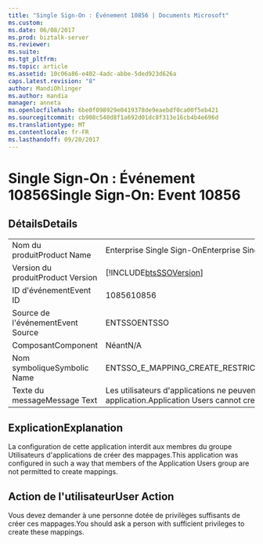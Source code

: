 ```yaml
---
title: "Single Sign-On : Événement 10856 | Documents Microsoft"
ms.custom: 
ms.date: 06/08/2017
ms.prod: biztalk-server
ms.reviewer: 
ms.suite: 
ms.tgt_pltfrm: 
ms.topic: article
ms.assetid: 10c06a86-e402-4adc-abbe-5ded923d626a
caps.latest.revision: "8"
author: MandiOhlinger
ms.author: mandia
manager: anneta
ms.openlocfilehash: 6be0f098929e0419378de9eaebdf0ca00f5eb421
ms.sourcegitcommit: cb908c540d8f1a692d01dc8f313e16cb4b4e696d
ms.translationtype: MT
ms.contentlocale: fr-FR
ms.lasthandoff: 09/20/2017
---
```

# <a name="single-sign-on-event-10856"></a><span data-ttu-id="61c17-102">Single Sign-On : Événement 10856</span><span class="sxs-lookup"><span data-stu-id="61c17-102">Single Sign-On: Event 10856</span></span>
## <a name="details"></a><span data-ttu-id="61c17-103">Détails</span><span class="sxs-lookup"><span data-stu-id="61c17-103">Details</span></span>  
  
|||  
|-|-|  
|<span data-ttu-id="61c17-104">Nom du produit</span><span class="sxs-lookup"><span data-stu-id="61c17-104">Product Name</span></span>|<span data-ttu-id="61c17-105">Enterprise Single Sign-On</span><span class="sxs-lookup"><span data-stu-id="61c17-105">Enterprise Single Sign-On</span></span>|  
|<span data-ttu-id="61c17-106">Version du produit</span><span class="sxs-lookup"><span data-stu-id="61c17-106">Product Version</span></span>|[!INCLUDE[btsSSOVersion](../includes/btsssoversion-md.md)]|  
|<span data-ttu-id="61c17-107">ID d'événement</span><span class="sxs-lookup"><span data-stu-id="61c17-107">Event ID</span></span>|<span data-ttu-id="61c17-108">10856</span><span class="sxs-lookup"><span data-stu-id="61c17-108">10856</span></span>|  
|<span data-ttu-id="61c17-109">Source de l'événement</span><span class="sxs-lookup"><span data-stu-id="61c17-109">Event Source</span></span>|<span data-ttu-id="61c17-110">ENTSSO</span><span class="sxs-lookup"><span data-stu-id="61c17-110">ENTSSO</span></span>|  
|<span data-ttu-id="61c17-111">Composant</span><span class="sxs-lookup"><span data-stu-id="61c17-111">Component</span></span>|<span data-ttu-id="61c17-112">Néant</span><span class="sxs-lookup"><span data-stu-id="61c17-112">N/A</span></span>|  
|<span data-ttu-id="61c17-113">Nom symbolique</span><span class="sxs-lookup"><span data-stu-id="61c17-113">Symbolic Name</span></span>|<span data-ttu-id="61c17-114">ENTSSO_E_MAPPING_CREATE_RESTRICTED</span><span class="sxs-lookup"><span data-stu-id="61c17-114">ENTSSO_E_MAPPING_CREATE_RESTRICTED</span></span>|  
|<span data-ttu-id="61c17-115">Texte du message</span><span class="sxs-lookup"><span data-stu-id="61c17-115">Message Text</span></span>|<span data-ttu-id="61c17-116">Les utilisateurs d'applications ne peuvent pas créer des mappages pour cette application.</span><span class="sxs-lookup"><span data-stu-id="61c17-116">Application Users cannot create mappings for this application.</span></span>|  
  
## <a name="explanation"></a><span data-ttu-id="61c17-117">Explication</span><span class="sxs-lookup"><span data-stu-id="61c17-117">Explanation</span></span>  
 <span data-ttu-id="61c17-118">La configuration de cette application interdit aux membres du groupe Utilisateurs d'applications de créer des mappages.</span><span class="sxs-lookup"><span data-stu-id="61c17-118">This application was configured in such a way that members of the Application Users group are not permitted to create mappings.</span></span>  
  
## <a name="user-action"></a><span data-ttu-id="61c17-119">Action de l'utilisateur</span><span class="sxs-lookup"><span data-stu-id="61c17-119">User Action</span></span>  
 <span data-ttu-id="61c17-120">Vous devez demander à une personne dotée de privilèges suffisants de créer ces mappages.</span><span class="sxs-lookup"><span data-stu-id="61c17-120">You should ask a person with sufficient privileges to create these mappings.</span></span>